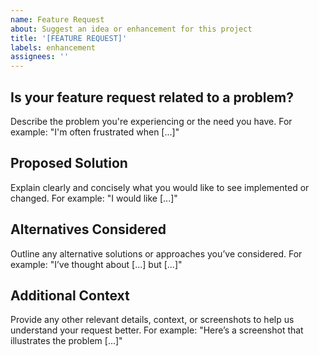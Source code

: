 ```yaml
---
name: Feature Request
about: Suggest an idea or enhancement for this project
title: '[FEATURE REQUEST]'
labels: enhancement
assignees: ''
---
```


## Is your feature request related to a problem?

Describe the problem you're experiencing or the need you have. For example: "I'm often frustrated when [...]"

## Proposed Solution

Explain clearly and concisely what you would like to see implemented or changed. For example: "I would like [...]"

## Alternatives Considered

Outline any alternative solutions or approaches you’ve considered. For example: "I’ve thought about [...] but [...]"

## Additional Context

Provide any other relevant details, context, or screenshots to help us understand your request better. For example: "Here’s a screenshot that illustrates the problem [...]"
